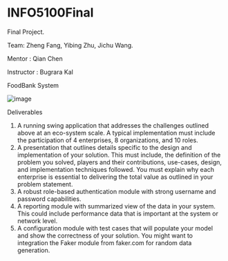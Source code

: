 # INFO5100Final
 Final Project.
 
 Team: Zheng Fang, Yibing Zhu, Jichu Wang. 
 
 Mentor : Qian Chen
 
 Instructor : Bugrara Kal
 
 FoodBank System
 
![image](https://user-images.githubusercontent.com/90335046/144334293-f7bdbf81-6f27-4723-bdce-68880e3cdf94.png)

Deliverables
1) A running swing application that addresses the challenges outlined above 
at an eco-system scale. A typical implementation must include the 
participation of 4 enterprises, 8 organizations, and 10 roles. 
2) A presentation that outlines details specific to the design and 
implementation of your solution. This must include, the definition of the 
problem you solved, players and their contributions, use-cases, design, and 
implementation techniques followed. You must explain why each 
enterprise is essential to delivering the total value as outlined in your 
problem statement. 
3) A robust role-based authentication module with strong username and 
password capabilities. 
4) A reporting module with summarized view of the data in your system. This 
could include performance data that is important at the system or network 
level.
5) A configuration module with test cases that will populate your model and 
show the correctness of your solution. You might want to integration the 
Faker module from faker.com for random data generation. 



